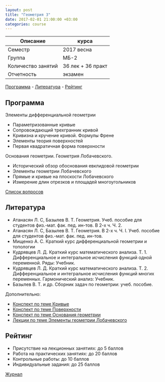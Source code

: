 ```yaml
---
layout: post
title: "Геометрия 3"
date: 2017-02-01 21:00:00 +03:00
categories: course
---
```


Описание            | курса
---                 | ---
Семестр             | 2017 весна
Группа              | МБ-2
Количество занятий  | 36 лек + 36 практ
Отчетность          | экзамен

[Программа](#Программа) - [Литература](#Литература) - [Рейтинг](#Рейтинг)

## Программа

Элементы дифференциальной геометрии
- Параметризованные кривые
- Сопровождающий трехгранник кривой
- Кривизна и кручение кривой. Формулы Френе
- Элементы теория поверхностей
- Первая квадратичная форма поверхности

Основания геометрии. Геометрия Лобачевского.
- Исторический обзор обоснования евклидовой геометрии
- Элементы геометрии Лобачевского
- Прямые и кривые на плоскости Лобачевского
- Измерение длин отрезков и площадей многоугольников

[Список вопросов](https://github.com/raxal/edu-courses/blob/master/2017-spring/geometry-3/exam.md)

## Литература

- Атанасян Л. С, Базылев В. Т. Геометрия. Учеб. пособие для студентов физ.-мат. фак. пед. ин-тов. В 2-х ч. Ч. 2.
- Атанасян Л. С, Базылев В. Т. Геометрия. В 2-х ч. Ч. I. Учеб. пособие для студентов физ.-мат. фак. пед. ин-тов.
- Мищенко А. С. Краткий курс дифференциальной геометрии и топологии
- Кудрявцев Л. Д. Краткий курс математического анализа. Т. 1. Дифференциальное и интегральное исчисления функций одной переменной. Ряды: Учебник.
- Кудрявцев Л. Д. Краткий курс математического анализа. Т. 2. Дифференциальное и интегральное исчисления функций многих переменных. Гармонический анализ: Учебник.
- Базылев В. Т. и др. Сборник задач по геометрии: учеб. пособие.

Дополнительно:

- [Конспект по теме Кривые](https://github.com/raxal/edu-courses/raw/master/docs/geometry/lection01_dif.pdf)
- [Конспект по теме Поверхности](https://github.com/raxal/edu-courses/raw/master/docs/geometry/lection02_dif.pdf)
- [Конспект по теме Основания геометрии](https://github.com/raxal/edu-courses/raw/master/docs/geometry/lection03_dif.pdf)
- [Лекции по теме Элементы геометрии Лобачевского](https://github.com/raxal/edu-courses/raw/master/docs/geometry/lection_loba.pdf)

## Рейтинг

- Присутствие на лекционных занятиях: до 5 баллов
- Работа на практических занятиях: до 20 баллов
- Контрольные работы: до 10 баллов
- Индивидуальные задания: до 25 баллов

[Журнал](https://github.com/raxal/edu-courses/blob/master/2017-spring/jrn/jrn_2017-spring_MB21_Geom.csv)
